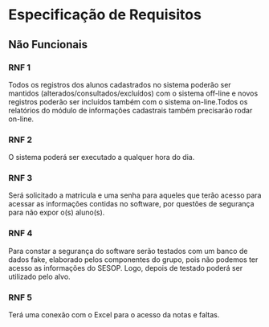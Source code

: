 # Especificação de Requisitos 

## Não Funcionais

### RNF 1

Todos os registros dos alunos cadastrados no sistema poderão ser mantidos (alterados/consultados/excluídos) com o sistema off-line e novos registros poderão ser incluídos também com o sistema on-line.Todos os relatórios do módulo de informações cadastrais também precisarão rodar on-line.


### RNF 2

O sistema poderá ser executado a qualquer hora do dia. 

### RNF 3

Será solicitado a matricula e uma senha para aqueles que terão acesso para acessar as informações contidas no software, por questões de segurança para não expor o(s) aluno(s).

### RNF 4

Para constar a segurança do software serão testados com um banco de dados fake, elaborado pelos componentes do grupo, pois não podemos ter acesso as informações do SESOP. Logo, depois de testado poderá ser utilizado pelo alvo.

### RNF 5

Terá uma conexão com o Excel para o acesso da notas e faltas.

